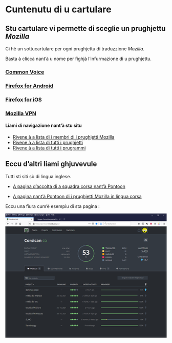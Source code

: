 # Cuntenutu di u cartulare

## Stu cartulare vi permette di sceglie un prughjettu _Mozilla_
Ci hè un sottucartulare per ogni prughjettu di traduzzione _Mozilla_.  
  
Basta à cliccà nant’à u nome per fighjà l’infurmazione di u prughjettu.

### [Common Voice](Common%20Voice#readme)

### [Firefox for Android](Firefox%20for%20iOS#readme)

### [Firefox for iOS](Firefox%20for%20iOS#readme)

### [Mozilla VPN](Mozilla%20VPN#readme)

#### Liami di navigazione nant’à stu situ
- [Rivene à a lista di i membri di i prughjetti Mozilla](./)
- [Rivene à a lista di tutti i prughjetti](../)
- [Rivene à a lista di tutti i prugrammi](../../../../#readme)

## Eccu d’altri liami ghjuvevule
Tutti sti siti sò di lingua inglese.

- [A pagina d’accolta di a squadra corsa nant’à Pontoon](https://pontoon.mozilla.org/co/info/)

- [A pagina nant’à Pontoon di i prughjetti Mozilla in lingua corsa](https://pontoon.mozilla.org/co/)

Eccu una fiura cum’è esempiu di sta pagina :  

<img src = "Fiure/Pontoon%20-%20Prughjetti%20Mozilla%20in%20lingua%20corsa.png">
